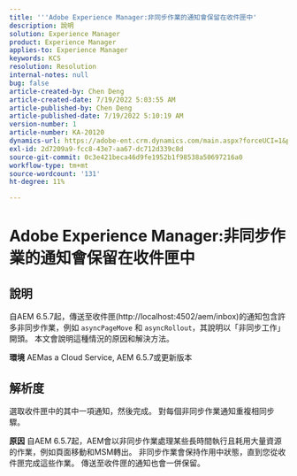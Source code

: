 ```yaml
---
title: '''Adobe Experience Manager:非同步作業的通知會保留在收件匣中'
description: 說明
solution: Experience Manager
product: Experience Manager
applies-to: Experience Manager
keywords: KCS
resolution: Resolution
internal-notes: null
bug: false
article-created-by: Chen Deng
article-created-date: 7/19/2022 5:03:55 AM
article-published-by: Chen Deng
article-published-date: 7/19/2022 5:10:19 AM
version-number: 1
article-number: KA-20120
dynamics-url: https://adobe-ent.crm.dynamics.com/main.aspx?forceUCI=1&pagetype=entityrecord&etn=knowledgearticle&id=2971772b-2007-ed11-82e4-00224808e5cc
exl-id: 2d7209a9-fcc8-43e7-aa67-dc712d339c8d
source-git-commit: 0c3e421beca46d9fe1952b1f98538a50697216a0
workflow-type: tm+mt
source-wordcount: '131'
ht-degree: 11%

---
```


# Adobe Experience Manager:非同步作業的通知會保留在收件匣中

## 說明


自AEM 6.5.7起，傳送至收件匣(http://localhost:4502/aem/inbox)的通知包含許多非同步作業，例如 `asyncPageMove` 和 `asyncRollout`，其說明以「非同步工作」開頭。
本文會說明這種情況的原因和解決方法。

<b>環境</b>
AEMas a Cloud Service, AEM 6.5.7或更新版本


## 解析度


選取收件匣中的其中一項通知，然後完成。 對每個非同步作業通知重複相同步驟。

<b>原因</b>
自AEM 6.5.7起，AEM會以非同步作業處理某些長時間執行且耗用大量資源的作業，例如頁面移動和MSM轉出。 非同步作業會保持作用中狀態，直到您從收件匣完成這些作業。 傳送至收件匣的通知也會一併保留。
